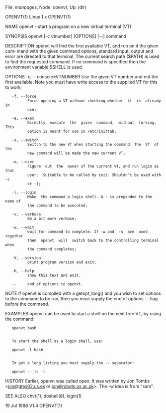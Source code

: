 File: *manpages*,  Node: openvt,  Up: (dir)

OPENVT(1)                          Linux 1.x                         OPENVT(1)



NAME
       openvt - start a program on a new virtual terminal (VT).

SYNOPSIS
       openvt [-c vtnumber] [OPTIONS] [--] command

DESCRIPTION
       openvt  will  find the first available VT, and run on it the given com‐
       mand with the given command options, standard input, output  and  error
       are  directed to that terminal. The current search path ($PATH) is used
       to find the requested command. If no  command  is  specified  then  the
       environment variable $SHELL is used.

   OPTIONS
       -c, --console=VTNUMBER
              Use  the  given  VT number and not the first available. Note you
              must have write access to the supplied VT for this to work;

       -f, --force
              Force opening a VT without checking whether  it  is  already  in
              use;

       -e, --exec
              Directly  execute  the  given  command,  without  forking.  This
              option is meant for use in /etc/inittab;

       -s, --switch
              Switch to the new VT when starting the command. The  VT  of  the
              new command will be made the new current VT;

       -u, --user
              Figure  out  the  owner of the current VT, and run login as that
              user.  Suitable to be called by init. Shouldn't be used with  -c
              or -l;

       -l, --login
              Make  the command a login shell. A - is prepended to the name of
              the command to be executed;

       -v, --verbose
              Be a bit more verbose;

       -w, --wait
              wait for command to complete. If -w and  -s  are  used  together
              then  openvt  will  switch back to the controlling terminal when
              the command completes;

       -V, --version
              print program version and exit;

       -h, --help
              show this text and exit.

       --     end of options to openvt.

NOTE
       If openvt is compiled with a getopt_long() and you wish to set  options
       to  the  command  to be run, then you must supply the end of options --
       flag before the command.

EXAMPLES
       openvt can be used to start a shell on the next free VT, by  using  the
       command:

       openvt bash


       To start the shell as a login shell, use:

       openvt -l bash


       To get a long listing you must supply the -- separator:

       openvt -- ls -l



HISTORY
       Earlier,  openvt  was  called  open.   It  was  written  by  Jon  Tombs
       <jon@gtex02.us.es or jon@robots.ox.ac.uk>.  The -w idea is from "sam".


SEE ALSO
       chvt(1), doshell(8), login(1)



19 Jul 1996                          V1.4                            OPENVT(1)
